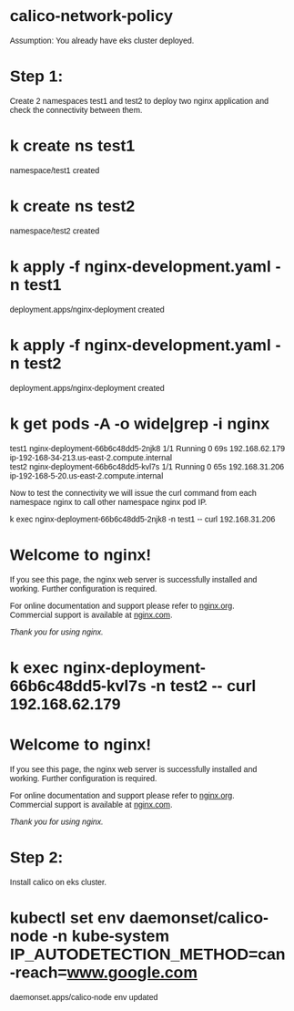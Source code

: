 # calico-network-policy

Assumption: You already have eks cluster deployed.

# Step 1:

Create 2 namespaces test1 and test2 to deploy two nginx application and check the connectivity between them.

# k create ns test1
namespace/test1 created
# k create ns test2
namespace/test2 created

# k apply -f nginx-development.yaml -n test1
deployment.apps/nginx-deployment created
# k apply -f nginx-development.yaml -n test2
deployment.apps/nginx-deployment created

# k get pods -A -o wide|grep -i nginx 
test1         nginx-deployment-66b6c48dd5-2njk8   1/1     Running   0          69s     192.168.62.179   ip-192-168-34-213.us-east-2.compute.internal   <none>       
test2         nginx-deployment-66b6c48dd5-kvl7s   1/1     Running   0          65s     192.168.31.206   ip-192-168-5-20.us-east-2.compute.internal     <none>       

Now to test the connectivity we will issue the curl command from each namespace nginx to call other namespace nginx pod IP.
  
 k exec nginx-deployment-66b6c48dd5-2njk8 -n test1 -- curl 192.168.31.206
<!DOCTYPE html>
<html>
<head>
<title>Welcome to nginx!</title>
<style>
    body {
        width: 35em;
        margin: 0 auto;
        font-family: Tahoma, Verdana, Arial, sans-serif;
    }
</style>
</head>
<body>
<h1>Welcome to nginx!</h1>
<p>If you see this page, the nginx web server is successfully installed and
working. Further configuration is required.</p>

<p>For online documentation and support please refer to
<a href="http://nginx.org/">nginx.org</a>.<br/>
Commercial support is available at
<a href="http://nginx.com/">nginx.com</a>.</p>

<p><em>Thank you for using nginx.</em></p>
</body>
</html>

  
  # k exec nginx-deployment-66b6c48dd5-kvl7s -n test2 -- curl 192.168.62.179
<html>
<head>
<title>Welcome to nginx!</title>
<style>
    body {
        width: 35em;
        margin: 0 auto;
        font-family: Tahoma, Verdana, Arial, sans-serif;
    }
</style>
</head>
<body>
<h1>Welcome to nginx!</h1>
<p>If you see this page, the nginx web server is successfully installed and
working. Further configuration is required.</p>

<p>For online documentation and support please refer to
<a href="http://nginx.org/">nginx.org</a>.<br/>
Commercial support is available at
<a href="http://nginx.com/">nginx.com</a>.</p>

<p><em>Thank you for using nginx.</em></p>
</body>
</html>

  
 # Step 2:
 
 Install calico on eks cluster.
  
  
 # kubectl set env daemonset/calico-node -n kube-system IP_AUTODETECTION_METHOD=can-reach=www.google.com
daemonset.apps/calico-node env updated
  
  

  
